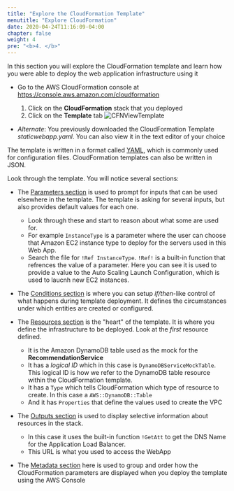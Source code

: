 ```yaml
---
title: "Explore the CloudFormation Template"
menutitle: "Explore CloudFormation"
date: 2020-04-24T11:16:09-04:00
chapter: false
weight: 4
pre: "<b>4. </b>"
---
```


In this section you will explore the CloudFormation template and learn how you were able to deploy the web application infrastructure using it

* Go to the AWS CloudFormation console at <https://console.aws.amazon.com/cloudformation>
   1. Click on the **CloudFormation** stack that you deployed
   1. Click on the **Template** tab
   ![CFNViewTemplate](/Reliability/100_Deploy_CloudFormation/Images/CFNViewTemplate.png)

* _Alternate_: You previously downloaded the CloudFormation Template _staticwebapp.yaml_. You can also view it in the text editor of your choice

The template is written in a format called [YAML](https://yaml.org/), which is commonly used for configuration files. CloudFormation templates can also be written in JSON.

Look through the template. You will notice several sections:

* The [Parameters section](https://docs.aws.amazon.com/AWSCloudFormation/latest/UserGuide/parameters-section-structure.html) is used to prompt for inputs that can be used elsewhere in the template. The template is asking for several inputs, but also provides default values for each one. 
   * Look through these and start to reason about what some are used for.
   * For example `InstanceType` is a parameter where the user can choose that Amazon EC2 instance type to deploy for the servers used in this Web App.
   * Search the file for `!Ref InstanceType`.  `!Ref!` is a built-in function that refrences the value of a parameter.  Here you can see it is used to provide a value to the Auto Scaling Launch Configuration, which is used to laucnh new EC2 instances.

* The [Conditions section](https://docs.aws.amazon.com/AWSCloudFormation/latest/UserGuide/conditions-section-structure.html) is where you can setup _if/then_-like control of what happens during template deployment. It defines the circumstances under which entities are created or configured.

* The [Resources section](https://docs.aws.amazon.com/AWSCloudFormation/latest/UserGuide/resources-section-structure.html) is the "heart" of the template. It is where you define the infrastructure to be deployed. Look at the _first_ resource defined.
   * It is the Amazon DynamoDB table used as the mock for the **RecommendationService**
   * It has a _logical ID_ which in this case is `DynamoDBServiceMockTable`. This logical ID is how we refer to the DynamoDB table resource within the CloudFormation template.
   * It has a `Type` which tells CloudFormation which type of resource to create. In this case a `AWS::DynamoDB::Table`
   * And it has `Properties` that define the values used to create the VPC

* The [Outputs section](https://docs.aws.amazon.com/AWSCloudFormation/latest/UserGuide/outputs-section-structure.html) is used to display selective information about resources in the stack.
   * In this case it uses the built-in function `!GetAtt` to get the DNS Name for the Application Load Balancer.
   * This URL is what you used to access the WebApp

* The [Metadata section](https://docs.aws.amazon.com/AWSCloudFormation/latest/UserGuide/metadata-section-structure.html) here is used to group and order how the CloudFormation parameters are displayed when you deploy the template using the AWS Console
